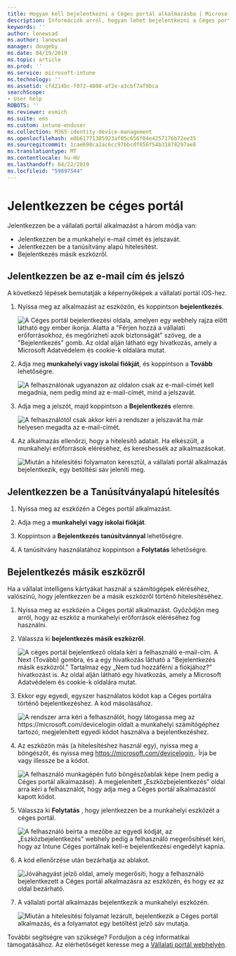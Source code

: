 ```yaml
---
title: Hogyan kell bejelentkezni a Céges portál alkalmazásba | Microsoft Docs
description: Információk arról, hogyan lehet bejelentkezni a Céges portál alkalmazásba különféle platformokon.
keywords: ''
author: lenewsad
ms.author: lanewsad
manager: dougeby
ms.date: 04/19/2019
ms.topic: article
ms.prod: ''
ms.service: microsoft-intune
ms.technology: ''
ms.assetid: cfd214bc-f072-4808-af2e-a3cbf7af9bca
searchScope:
- User help
ROBOTS: ''
ms.reviewer: esmich
ms.suite: ems
ms.custom: intune-enduser
ms.collection: M365-identity-device-management
ms.openlocfilehash: e0b61771385923af05c656f04e4257176b72ee35
ms.sourcegitcommit: 1cae690ca2ac6cc97bbcdf656f54b31878297ae8
ms.translationtype: MT
ms.contentlocale: hu-HU
ms.lasthandoff: 04/22/2019
ms.locfileid: "59897544"
---
```

# <a name="sign-in-to-company-portal"></a>Jelentkezzen be céges portál  

Jelentkezzen be a vállalati portál alkalmazást a három módja van:

* Jelentkezzen be a munkahelyi e-mail címét és jelszavát.  
* Jelentkezzen be a tanúsítvány alapú hitelesítést.  
* Bejelentkezés másik eszközről.    


## <a name="sign-in-with-your-email-address-and-password"></a>Jelentkezzen be az e-mail cím és jelszó
A következő lépések bemutatják a képernyőképek a vállalati portál iOS-hez.  

1. Nyissa meg az alkalmazást az eszközön, és koppintson **bejelentkezés**.  

   ![A Céges portál bejelentkezési oldala, amelyen egy webhely rajza előtt látható egy ember ikonja. Alatta a "Férjen hozzá a vállalati erőforrásokhoz, és megőrizheti azok biztonságát" szöveg, de a "Bejelentkezés" gomb. Az oldal alján látható egy hivatkozás, amely a Microsoft Adatvédelem és cookie-k oldalára mutat.](/intune-user-help/media/cp_ios_aad_signin_after_1804_001.png)



2. Adja meg **munkahelyi vagy iskolai fiókját**, és koppintson a **Tovább** lehetőségre.

   ![A felhasználónak ugyanazon az oldalon csak az e-mail-címét kell megadnia, nem pedig mind az e-mail-címét, mind a jelszavát.](/intune-user-help/media/cp_ios_aad_signin_after_1804_002.png)

3. Adja meg a jelszót, majd koppintson a **Bejelentkezés** elemre.

   ![A felhasználótól csak akkor kéri a rendszer a jelszavát ha már helyesen megadta az e-mail-címét.](/intune-user-help/media/cp_ios_aad_signin_after_1804_003.png)

4. Az alkalmazás ellenőrzi, hogy a hitelesítő adatait. Ha elkészült, a munkahelyi erőforrások eléréséhez, és kereshessék az alkalmazásokat.  

   ![Miután a hitelesítési folyamaton keresztül, a vállalati portál alkalmazás bejelentkezik, egy betöltési sáv jeleníti meg.](/intune-user-help/media/cp_ios_aad_signin_after_1804_004.png)

## <a name="sign-in-with-certificate-based-authentication"></a>Jelentkezzen be a Tanúsítványalapú hitelesítés

1.  Nyissa meg az eszközén a Céges portál alkalmazást.  

2.  Adja meg a **munkahelyi vagy iskolai fiókját**.  

3.  Koppintson a **Bejelentkezés tanúsítvánnyal** lehetőségre.  

4.  A tanúsítvány használatához koppintson a **Folytatás** lehetőségre.  

## <a name="sign-in-from-another-device"></a>Bejelentkezés másik eszközről

Ha a vállalat intelligens kártyákat használ a számítógépek eléréséhez, valószínű, hogy jelentkezzen be a másik eszközről történő hitelesítéséhez.  

1. Nyissa meg az eszközén a Céges portál alkalmazást. Győződjön meg arról, hogy az eszköz a munkahelyi erőforrások eléréséhez fog használni.       

1. Válassza ki **bejelentkezés másik eszközről**.  

   ![A céges portál bejelentkező oldala kéri a felhasználó e-mail-cím.  A Next (Tovább) gombra, és a egy hivatkozás látható a "Bejelentkezés másik eszközről." Tartalmaz egy „Nem tud hozzáférni a fiókjához?” hivatkozást is. Az oldal alján látható egy hivatkozás, amely a Microsoft Adatvédelem és cookie-k oldalára mutat.](/intune-user-help/media/cp_ios_aad_signin_after_1804_005.png)

2. Ekkor egy egyedi, egyszer használatos kódot kap a Céges portálra történő bejelentkezéshez. A kód másolásához.

   ![A rendszer arra kéri a felhasználót, hogy látogassa meg az https://microsoft.com/devicelogin oldalt a munkahelyi számítógéphez tartozó, megjelenített egyedi kódot használva a bejelentkezéshez.](/intune-user-help/media/cp_ios_aad_signin_after_1804_006.png)

3. Az eszközön más (a hitelesítéshez használ egy), nyissa meg a böngészőt, és nyissa meg [ https://microsoft.com/devicelogin ](https://microsoft.com/devicelogin). Írja be vagy illessze be a kódot.  

   ![A felhasználó munkagépén futó böngészőablak képe (nem pedig a Céges portál alkalmazásé). A megjelenített „Eszközbejelentkezés” oldal arra kéri a felhasználót, hogy adja meg a Céges portál alkalmazástól kapott kódot.](/intune/media/cp_ios_aad_signin_from_another_device_after_1704_004.png)

4. Válassza ki __Folytatás__ , hogy jelentkezzen be a munkahelyi eszközét a céges portál.   

   ![A felhasználó beírta a mezőbe az egyedi kódját, az „Eszközbejelentkezés” webhely pedig a felhasználó megerősítését kéri, hogy az Intune Céges portálnak kell-e bejelentkezési engedélyt kapnia.](/intune/media/cp_ios_aad_signin_from_another_device_after_1704_005.png)

5. A kód ellenőrzése után bezárhatja az ablakot.  

   ![Jóváhagyást jelző oldal, amely megerősíti, hogy a felhasználó bejelentkezett a Céges portál alkalmazásra az eszközén, és hogy ez az oldal bezárható.](/intune/media/cp_ios_aad_signin_from_another_device_after_1704_006.png)

6. A vállalati portál alkalmazás bejelentkezik a munkahelyi eszközén.  

   ![Miután a hitelesítési folyamat lezárult, bejelentkezik a Céges portál alkalmazás, és a folyamatot egy betöltést jelző sáv mutatja.](/intune-user-help/media/cp_ios_aad_signin_after_1804_007.png)

További segítségre van szüksége? Forduljon a cég informatikai támogatásához. Az elérhetőségét keresse meg a [Vállalati portál webhelyén](https://go.microsoft.com/fwlink/?linkid=2010980).  
